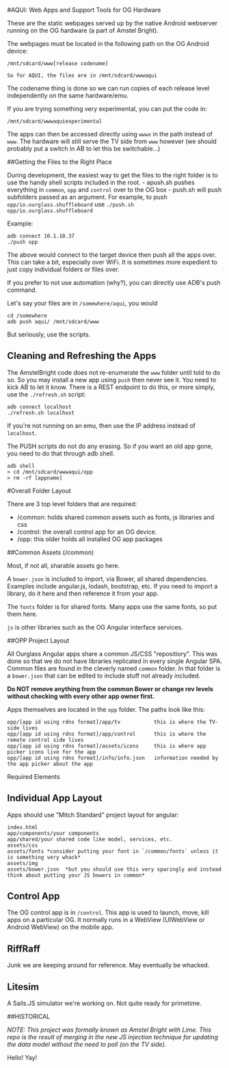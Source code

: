#AQUI: Web Apps and Support Tools for OG Hardware


These are the static webpages served up by the native Android webserver running on the OG hardware (a part of Amstel Bright). 

The webpages must be located in the following path on the OG Android device:

    /mnt/sdcard/www[release codename]
    
    So for AQUI, the files are in /mnt/sdcard/wwwaqui
    
The codename thing is done so we can run copies of each release level independently on the same hardware/emu.

If you are trying something very experimental, you can put the code in:

    /mnt/sdcard/wwwaquiexperimental
    
The apps can then be accessed directly using `wwwx` in the path instead of `www`. The hardware will still serve the TV side from
`www` however (we should probably put a switch in AB to let this be switchable...)
    
##Getting the Files to the Right Place

During development, the easiest way to get the files to the right folder is to use the handy shell scripts included in the root.
    - apush.sh pushes everything in `common`, `opp` and `control` over to the OG box
    - push.sh will push subfolders passed as an argument. For example, to push `opp/io.ourglass.shuffleboard` use `./push.sh opp/io.ourglass.shuffleboard`
    
Example:

    adb connect 10.1.10.37
    ./push opp
    
The above would connect to the target device then push all the apps over. This can take a bit, especially over WiFi. It is sometimes more 
expedient to just copy individual folders or files over.

If you prefer to not use automation (why?), you can directly use ADB's push command.

Let's say your files are in `/somewhere/aqui`, you would 

    cd /somewhere
    adb push aqui/ /mnt/sdcard/www 
    
But seriously, use the scripts.


## Cleaning and Refreshing the Apps

The AmstelBright code does not re-enumerate the `www` folder until told to do so. So you may install a new app using `push` then never
see it. You need to kick AB to let it know. There is a REST endpoint to do this, or more simply, use the `./refresh.sh` script:

    adb connect localhost
    ./refresh.sh localhost
    
If you're not running on an emu, then use the IP address instead of `localhost`.

The PUSH scripts do not do any erasing. So if you want an old app gone, you need to do that through adb shell.

    adb shell
    > cd /mnt/sdcard/wwwaqui/opp
    > rm -rf [appname]



#Overall Folder Layout

There are 3 top level folders that are required:
* /common:  holds shared common assets such as fonts, js libraries and css
* /control: the overall control app for an OG device. 
* /opp: this older holds all installed OG app packages

##Common Assets (/common)

Most, if not all, sharable assets go here. 

A `bower.json` is included to import, via Bower, all shared dependencies. Examples include angular.js, lodash, bootstrap, etc. If you need to import a library, do it here and then reference it from your app.

The `fonts` folder is for shared fonts. Many apps use the same fonts, so put them here.

`js` is other libraries such as the OG Angular interface services.


##OPP Project Layout

All Ourglass Angular apps share a common JS/CSS "repositiory". This was done so that we do not have libraries replicated
in every single Angular SPA. Common files are found in the cleverly named `common` folder. In that folder is a `bower.json`
that can be edited to include stuff not already included. 

**Do NOT remove anything from the common Bower or change rev levels without checking with every other app owner first.**

Apps themselves are located in the `opp` folder. The paths look like this:

    opp/[app id using rdns format]/app/tv           this is where the TV-side lives
    opp/[app id using rdns format]/app/control      this is where the remote control side lives
    opp/[app id using rdns format]/assets/icons     this is where app picker icons live for the app
    opp/[app id using rdns format]/info/info.json   information needed by the app picker about the app
    
    
Required Elements 
    
    
Individual App Layout
---------------------

Apps should use "Mitch Standard" project layout for angular:

    index.html
    app/components/your components
    app/shared/your shared code like model, services, etc.
    assets/css
    assets/fonts *consider putting your font in `/common/fonts` unless it is something very whack*
    assets/img
    assets/bower.json  *but you should use this very sparingly and instead think about putting your JS bowers in common*
    
Control App
-----------

The OG control app is in `/control`. This app is used to launch, move, kill apps on a particular OG. It normally runs in a WebView (UIWebView or Android WebView) on the mobile app.


RiffRaff
--------

Junk we are keeping around for reference. May eventually be whacked.

Litesim
-------

A Sails.JS simulator we're working on. Not quite ready for primetime.


##HISTORICAL

*NOTE: This project was formally known as Amstel Bright with Lime. This repo is the result of merging in the new JS injection technique for updating the data model without the need to poll (on the TV side).*

Hello! Yay!